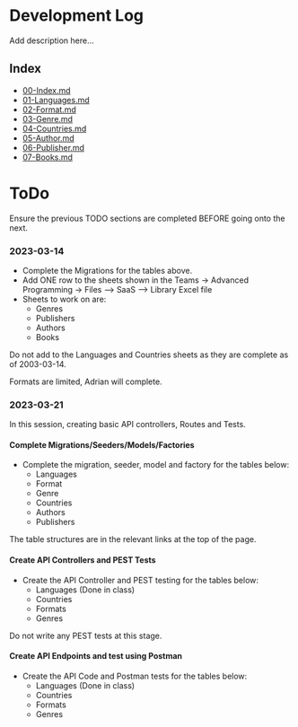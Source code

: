 # Development Log

Add description here...

## Index
- [00-Index.md](00-Index.md)
- [01-Languages.md](01-Languages.md)
- [02-Format.md](02-Format.md)
- [03-Genre.md](03-Genre.md)
- [04-Countries.md](04-Countries.md)
- [05-Author.md](05-Author.md)
- [06-Publisher.md](06-Publisher.md)
- [07-Books.md](09-Books.md)

# ToDo

Ensure the previous TODO sections are completed BEFORE going onto the next.

### 2023-03-14
- Complete the Migrations for the tables above.
- Add ONE row to the sheets shown in the Teams -> Advanced Programming -> Files --> SaaS --> Library Excel file
- Sheets to work on are:
  - Genres
  - Publishers
  - Authors
  - Books

Do not add to the Languages and Countries sheets as they are complete as of 2003-03-14.

Formats are limited, Adrian will complete.

### 2023-03-21

In this session, creating basic API controllers, Routes and Tests.

#### Complete Migrations/Seeders/Models/Factories

- Complete the migration, seeder, model and factory for the tables below:
  - Languages
  - Format
  - Genre
  - Countries
  - Authors
  - Publishers

The table structures are in the relevant links at the top of the page.

#### Create API Controllers and PEST Tests

- Create the API Controller and PEST testing for the tables below:
  - Languages (Done in class)
  - Countries
  - Formats
  - Genres
  
Do not write any PEST tests at this stage.

#### Create API Endpoints and test using Postman 
- Create the API Code and Postman tests for the tables below:
  - Languages (Done in class)
  - Countries
  - Formats
  - Genres


